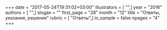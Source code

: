 +++
date = "2017-05-24T19:31:02+03:00"
illustrators = [ "",]
year = "2016"
authors = [ "",]
slogan = ""
first_page = "28"
month = "12"
title = "Ответы, указания, решения"
rubric = [ "Ответы",]
in_sample = false
npages = "4"
+++
